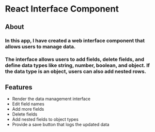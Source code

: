 # React Interface Component

## About

### In this app, I have created a web interface component that allows users to manage data.

### The interface allows users to add fields, delete fields, and define data types like string, number, boolean, and object. If the data type is an object, users can also add nested rows.

## Features

- Render the data management interface
- Edit field names
- Add more fields
- Delete fields
- Add nested fields to object types
- Provide a save button that logs the updated data

